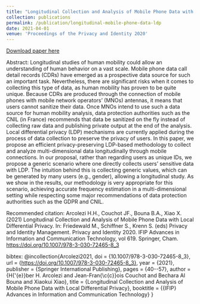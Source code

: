 ```yaml
---
title: "Longitudinal Collection and Analysis of Mobile Phone Data with Local Differential Privacy"
collection: publications
permalink: /publication/longitudinal-mobile-phone-data-ldp
date: 2021-04-01
venue: 'Proceedings of the Privacy and Identity 2020'
---
```



[Download paper here](http://hharcolezi.github.io/files/2021_IFIP_SS_LDP_CDRs.pdf)

Abstract: Longitudinal studies of human mobility could allow an understanding of human behavior on a vast scale. Mobile phone data call detail records (CDRs) have emerged as a prospective data source for such an important task. Nevertheless, there are significant risks when it comes to collecting this type of data, as human mobility has proven to be quite unique. Because CDRs are produced through the connection of mobile phones with mobile network operators’ (MNOs) antennas, it means that users cannot sanitize their data. Once MNOs intend to use such a data source for human mobility analysis, data protection authorities such as the CNIL (in France) recommends that data be sanitized on the fly instead of collecting raw data and publishing private output at the end of the analysis. Local differential privacy (LDP) mechanisms are currently applied during the process of data collection to preserve the privacy of users. In this paper, we propose an efficient privacy-preserving LDP-based methodology to collect and analyze multi-dimensional data longitudinally through mobile connections. In our proposal, rather than regarding users as unique IDs, we propose a generic scenario where one directly collects users’ sensitive data with LDP. The intuition behind this is collecting generic values, which can be generated by many users (e.g., gender), allowing a longitudinal study. As we show in the results, our methodology is very appropriate for this scenario, achieving accurate frequency estimation in a multi-dimensional setting while respecting some major recommendations of data protection authorities such as the GDPR and CNIL.

Recommended citation: Arcolezi H.H., Couchot JF., Bouna B.A., Xiao X. (2021) Longitudinal Collection and Analysis of Mobile Phone Data with Local Differential Privacy. In: Friedewald M., Schiffner S., Krenn S. (eds) Privacy and Identity Management. Privacy and Identity 2020. IFIP Advances in Information and Communication Technology, vol 619. Springer, Cham. https://doi.org/10.1007/978-3-030-72465-8_3

bibtex: @incollection{Arcolezi2021,
  doi = {10.1007/978-3-030-72465-8_3},
  url = {https://doi.org/10.1007/978-3-030-72465-8_3},
  year = {2021},
  publisher = {Springer International Publishing},
  pages = {40--57},
  author = {H{\'{e}}ber H. Arcolezi and Jean-Fran{\c{c}}ois Couchot and Bechara Al Bouna and Xiaokui Xiao},
  title = {Longitudinal Collection and Analysis of Mobile Phone Data with Local Differential Privacy},
  booktitle = {{IFIP} Advances in Information and Communication Technology}
}
